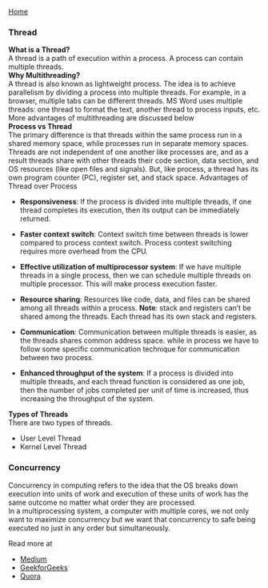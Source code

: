 [Home](../README.md)

### Thread  
**What is a Thread?**  
A thread is a path of execution within a process. A process can contain multiple threads.  
**Why Multithreading?**  
A thread is also known as lightweight process. The idea is to achieve parallelism by dividing a process into multiple
 threads. For example, in a browser, multiple tabs can be different threads. MS Word uses multiple threads: one thread
 to format the text, another thread to process inputs, etc. More advantages of multithreading are discussed below  
**Process vs Thread**  
The primary difference is that threads within the same process run in a shared memory space, while processes run in
 separate memory spaces. Threads are not independent of one another like processes are, and as a result threads
 share with other threads their code section, data section, and OS resources (like open files and signals). But, 
 like process, a thread has its own program counter (PC), register set, and stack space.
Advantages of Thread over Process
* **Responsiveness**: If the process is divided into multiple threads, if one thread completes its execution,
    then its output can be immediately returned.
* **Faster context switch**: Context switch time between threads is lower compared to process context switch. 
    Process context switching requires more overhead from the CPU.
* **Effective utilization of multiprocessor system**: If we have multiple threads in a single process, then we 
    can schedule multiple threads on multiple processor. This will make process execution faster.
* **Resource sharing**: Resources like code, data, and files can be shared among all threads within a process.
**Note**: stack and registers can’t be shared among the threads. Each thread has its own stack and registers.

* **Communication**: Communication between multiple threads is easier, as the threads shares common address space. 
    while in process we have to follow some specific communication technique for communication between two process.

* **Enhanced throughput of the system**: If a process is divided into multiple threads, and each thread function is 
    considered as one job, then the number of jobs completed per unit of time is increased, thus increasing the 
    throughput of the system.  
    
**Types of Threads**  
There are two types of threads.
* User Level Thread
* Kernel Level Thread


### Concurrency
Concurrency in computing refers to the idea that the OS breaks down execution into units of work and execution of these
 units of work has the same outcome no matter what order they are processed.  
In a multiprocessing system, a computer with multiple cores, we not only want to maximize concurrency but we want that 
 concurrency to safe being executed no just in any order but simultaneously.
 
Read more at
* [Medium](https://medium.com/@akhandmishra/operating-system-threads-and-concurrency-aec2036b90f8)
* [GeekforGeeks](https://www.geeksforgeeks.org/thread-in-operating-system/)
* [Quora](https://www.quora.com/What-is-concurrency-in-an-OS)